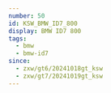 ```yaml
---
number: 50
id: KSW_BMW_ID7_800
display: BMW ID7 800
tags:
  - bmw
  - bmw-id7
since:
  - zxw/gt6/20241018gt_ksw
  - zxw/gt7/20241019gt_ksw
---
```

